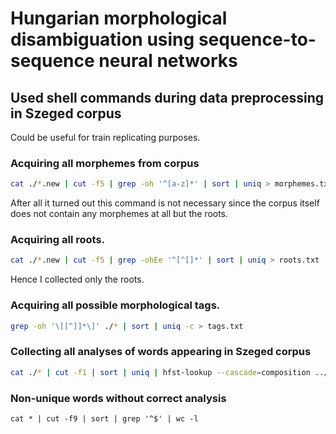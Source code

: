 # Hungarian morphological disambiguation using sequence-to-sequence neural networks

## Used shell commands during data preprocessing in Szeged corpus
Could be useful for train replicating purposes.

### Acquiring all morphemes from corpus
```bash
cat ./*.new | cut -f5 | grep -oh '^[a-z]*' | sort | uniq > morphemes.txt
```
After all it turned out this command is not necessary since the corpus itself
does not contain any morphemes at all but the roots.

### Acquiring all roots.
```bash
cat ./*.new | cut -f5 | grep -ohEe '^[^[]*' | sort | uniq > roots.txt
```
Hence I collected only the roots.

### Acquiring all possible morphological tags.
```bash
grep -oh '\[[^]]*\]' ./* | sort | uniq -c > tags.txt
```

### Collecting all analyses of words appearing in Szeged corpus
```bash
cat ./* | cut -f1 | sort | uniq | hfst-lookup --cascade=composition ../../emMorph/hfst/hu.hfstol -s | grep . | cut -f1,2 > ../analyses.txt
```

### Non-unique words without correct analysis
```
cat * | cut -f9 | sort | grep '^$' | wc -l
```